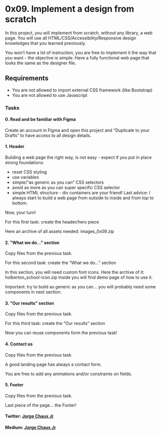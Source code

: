 # 0x09. Implement a design from scratch
In this project, you will implement from scratch, without any library, a web page. You will use all HTML/CSS/Accessibility/Responsive design knowledges that you learned previously.

You won’t have a lot of instruction, you are free to implement it the way that you want - the objective is simple: Have a fully functional web page that looks the same as the designer file.

## Requirements
- You are not allowed to import external CSS framework (like Bootstrap)
- You are not allowed to use Javascript

### Tasks
#### 0. Read and be familiar with Figma
Create an account in Figma and open this project and “Duplicate to your Drafts” to have access to all design details.

#### 1. Header
Building a web page the right way, is not easy - expect if you put in place strong foundations:

- reset CSS styling
- use variables
- simple/“as generic as you can” CSS selectors
- avoid as more as you can super specific CSS selector
- simple HTML structure - div containers are your friend!
Last advice: I always start to build a web page from outside to inside and from top to bottom.

Now, your turn!

For this first task: create the header/hero piece

Here an archive of all assets needed: images_0x09.zip

#### 2. "What we do..." section 
Copy files from the previous task.

For this second task: create the “What we do…” section

In this section, you will need custom font icons. Here the archive of it: holberton_school-icon.zip Inside you will find demo page of how to use it.

Important: try to build as generic as you can… you will probably need some components in next section.

#### 3. "Our results" section 
Copy files from the previous task.

For this third task: create the “Our results” section

Now you can reuse components form the previous task!

#### 4. Contact us 
Copy files from the previous task.

A good landing page has always a contact form.

You are free to add any animations and/or constraints on fields.

#### 5. Footer 
Copy files from the previous task.

Last piece of the page… the Footer!
#### Twitter: [Jorge Chaux Jr](https://twitter.com/jorgechauxjr)
#### Medium: [Jorge Chaux Jr](https://medium.com/@jorgechauxjr)
